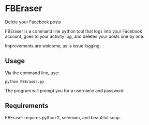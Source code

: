 # FBEraser
Delete your Facebook posts

FBEraser is a command line python tool that logs into your Facebook account, goes to your activity log, and deletes your posts one by one.

Improvements are welcome, as is issue logging.

## Usage
Via the command line, use:
```
python FBEraser.py
```

The program will prompt you for a username and password

## Requirements
FBEraser requires python 2, selenium, and beautiful soup.
